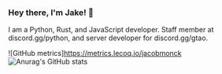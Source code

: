 ### Hey there, I'm Jake! 👋
 
I am a Python, Rust, and JavaScript developer. Staff member at discord.gg/python, and server developer for discord.gg/gtao.

![GitHub metrics]https://metrics.lecoq.io/jacobmonck
![Anurag's GitHub stats](https://github-readme-stats.vercel.app/api?username=JacobMonck&show_icons=true&theme=dracula)

